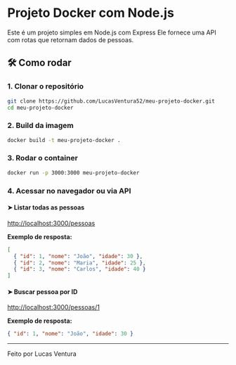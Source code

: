 # Projeto Docker com Node.js

Este é um projeto simples em Node.js com Express Ele fornece uma API com rotas que retornam dados de pessoas.

## 🛠 Como rodar

### 1. Clonar o repositório
```bash
git clone https://github.com/LucasVentura52/meu-projeto-docker.git
cd meu-projeto-docker
```

### 2. Build da imagem
```bash
docker build -t meu-projeto-docker .
```

### 3. Rodar o container
```bash
docker run -p 3000:3000 meu-projeto-docker
```

### 4. Acessar no navegador ou via API

#### ➤ Listar todas as pessoas
[http://localhost:3000/pessoas](http://localhost:3000/pessoas)

**Exemplo de resposta:**
```json
[
  { "id": 1, "nome": "João", "idade": 30 },
  { "id": 2, "nome": "Maria", "idade": 25 },
  { "id": 3, "nome": "Carlos", "idade": 40 }
]
```

#### ➤ Buscar pessoa por ID
[http://localhost:3000/pessoas/1](http://localhost:3000/pessoas/1)

**Exemplo de resposta:**
```json
{ "id": 1, "nome": "João", "idade": 30 }
```

---

Feito por Lucas Ventura
